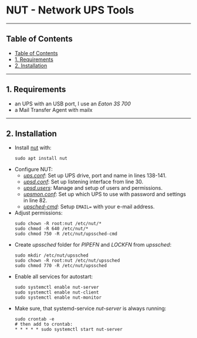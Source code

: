 # NUT - Network UPS Tools

***
## Table of Contents
- [Table of Contents](#table-of-contents)
- [1. Requirements](#1-requirements)
- [2. Installation](#2-installation)

***
## 1. Requirements
* an UPS with an USB port, I use an _Eaton 3S 700_
* a Mail Transfer Agent with mailx

***
## 2. Installation
* Install [nut](https://networkupstools.org) with:
  ```shell
  sudo apt install nut
  ```
* Configure NUT:
  * [_ups.conf_](nut/ups.conf): Set up UPS drive, port and name in lines 138-141.
  * [_upsd.conf_](nut/upsd.conf): Set up listening interface from line 30.
  * [_upsd.users_](nut/upsd.users): Manage and setup of users and permissions.
  * [_upsmon.conf_](nut/upsmon.conf): Set up which UPS to use with password and settings in line 82.
  * [_upsched-cmd_](nut/upssched-cmd): Setup ```EMAIL=``` with your e-mail address.
* Adjust permissions:
  ```shell
  sudo chown -R root:nut /etc/nut/*
  sudo chmod -R 640 /etc/nut/*
  sudo chmod 750 -R /etc/nut/upssched-cmd
  ```
* Create _upssched_ folder for _PIPEFN_ and _LOCKFN_ from _upssched_:
  ```shell
  sudo mkdir /etc/nut/upssched
  sudo chown -R root:nut /etc/nut/upssched
  sudo chmod 770 -R /etc/nut/upssched
  ```
* Enable all services for autostart:
  ```shell
  sudo systemctl enable nut-server
  sudo systemctl enable nut-client
  sudo systemctl enable nut-monitor
  ```
* Make sure, that systemd-service _nut-server_ is always running:
  ```shell
  sudo crontab -e
  # then add to crontab:
  * * * * * sudo systemctl start nut-server
  ```
